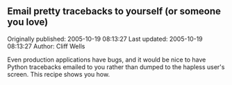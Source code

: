 ## Email pretty tracebacks to yourself (or someone you love) 
Originally published: 2005-10-19 08:13:27 
Last updated: 2005-10-19 08:13:27 
Author: Cliff Wells 
 
Even production applications have bugs, and it would be nice to have Python tracebacks emailed to you rather than dumped to the hapless user's screen.  This recipe shows you how.